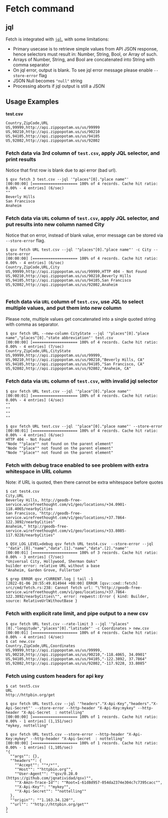 # Fetch command

## jql ##

Fetch is integrated with [`jql`](https://github.com/yamafaktory/jql), with some limitations:

* Primary usecase is to retrieve simple values from API JSON response, hence selectors must result in: Number, String, Bool, or Array of such.
* Arrays of Number, String, and Bool are concatenated into String with comma separator
* On jql error, output is blank. To see jql error message please enable `--store-error` flag
* JSON Null becomes `"null"` string
* Processing aborts if jql output is still a JSON


## Usage Examples

__test.csv__

```
Country,ZipCode,URL
US,99999,http://api.zippopotam.us/us/99999
US,90210,http://api.zippopotam.us/us/90210
US,94105,http://api.zippopotam.us/us/94105
US,92802,http://api.zippopotam.us/us/92802
```


### Fetch data via 3rd column of `test.csv`, apply JQL selector, and print results

Notice that first row is blank due to api error (bad url).

```
$ qsv fetch 3 test.csv --jql '"places"[0]."place name"'
[00:00:00] [==================== 100% of 4 records. Cache hit ratio: 0.00% - 4 entries] (6/sec)
""
Beverly Hills
San Francisco
Anaheim
```

### Fetch data via `URL` column of `test.csv`, apply JQL selector, and put results into new column named City

Notice that on error, instead of blank value, error message can be stored via `--store-error` flag.

```
$ qsv fetch URL test.csv --jql '"places"[0]."place name"' -c City --store-error
[00:00:00] [==================== 100% of 4 records. Cache hit ratio: 0.00% - 4 entries] (6/sec)
Country,ZipCode,URL,City
US,99999,http://api.zippopotam.us/us/99999,HTTP 404 - Not Found
US,90210,http://api.zippopotam.us/us/90210,Beverly Hills
US,94105,http://api.zippopotam.us/us/94105,San Francisco
US,92802,http://api.zippopotam.us/us/92802,Anaheim


```

### Fetch data via `URL` column of `test.csv`, use JQL to select multiple values, and put them into new column

Please note, multiple values get concatenated into a single quoted string with comma as separator.

```
$ qsv fetch URL --new-column CityState --jql '"places"[0]."place name","places"[0]."state abbreviation"' test.csv
[00:00:00] [==================== 100% of 4 records. Cache hit ratio: 0.00% - 4 entries] (7/sec)
Country,ZipCode,URL,CityState
US,99999,http://api.zippopotam.us/us/99999,
US,90210,http://api.zippopotam.us/us/90210,"Beverly Hills, CA"
US,94105,http://api.zippopotam.us/us/94105,"San Francisco, CA"
US,92802,http://api.zippopotam.us/us/92802,"Anaheim, CA"
```

### Fetch data via `URL` column of `test.csv`, with invalid jql selector

```
$ qsv fetch URL test.csv --jql '"place"[0]."place name"'
[00:00:01] [==================== 100% of 4 records. Cache hit ratio: 0.00% - 4 entries] (4/sec)
""
""
""
""

$ qsv fetch URL test.csv --jql '"place"[0]."place name"' --store-error
[00:00:01] [==================== 100% of 4 records. Cache hit ratio: 0.00% - 4 entries] (6/sec)
HTTP 404 - Not Found
"Node ""place"" not found on the parent element"
"Node ""place"" not found on the parent element"
"Node ""place"" not found on the parent element"

```

### Fetch with debug trace enabled to see problem with extra whitespace in URL column

Note: if URL is quoted, then there cannot be extra whitespace before quotes

```
$ cat test4.csv 
City,URL
Beverley Hills, http://geodb-free-service.wirefreethought.com/v1/geo/locations/+34.0901-118.4065/nearbyCities
San Francisco, "http://geodb-free-service.wirefreethought.com/v1/geo/locations/+37.7864-122.3892/nearbyCities"
Anaheim," http://geodb-free-service.wirefreethought.com/v1/geo/locations/+33.8085-117.9228/nearbyCities"

$ QSV_LOG_LEVEL=debug qsv fetch URL test4.csv  --store-error --jql '"data".[0]."name","data".[1]."name","data".[2]."name"' 
[00:00:01] [==================== 100% of 3 records. Cache hit ratio: 0.00% - 3 entries] (7/sec)
"Universal City, Hollywood, Sherman Oaks"
builder error: relative URL without a base
"Anaheim, Garden Grove, Fullerton"

$ grep ERROR qsv_rCURRENT.log | tail -1
[2022-01-06 20:55:49.814944 +08:00] ERROR [qsv::cmd::fetch] src/cmd/fetch.rs:238: Cannot fetch url: "\"http://geodb-free-service.wirefreethought.com/v1/geo/locations/+37.7864-122.3892/nearbyCities\"", error: reqwest::Error { kind: Builder, source: RelativeUrlWithoutBase }

```

### Fetch with explicit rate limit, and pipe output to a new csv

```
$ qsv fetch URL test.csv --rate-limit 3 --jql '"places"[0]."longitude","places"[0]."latitude"' -c Coordinates > new.csv
[00:00:01] [==================== 100% of 4 records. Cache hit ratio: 0.00% - 4 entries] (4/sec)
$ cat new.csv
Country,ZipCode,URL,Coordinates
US,99999,http://api.zippopotam.us/us/99999,
US,90210,http://api.zippopotam.us/us/90210,"-118.4065, 34.0901"
US,94105,http://api.zippopotam.us/us/94105,"-122.3892, 37.7864"
US,92802,http://api.zippopotam.us/us/92802,"-117.9228, 33.8085"
```

### Fetch using custom headers for api key

```
$ cat test5.csv
URL
http://httpbin.org/get

$ qsv fetch URL test5.csv --jql '"headers"."X-Api-Key","headers"."X-Api-Secret"' --store-error --http-header "X-Api-Key:mykey" --http-header "X-Api-Secret  : nottelling"
[00:00:00] [==================== 100% of 1 records. Cache hit ratio: 0.00% - 1 entries] (1,151/sec)
"mykey, nottelling"

$ qsv fetch URL test5.csv --store-error --http-header "X-Api-Key:mykey" --http-header "X-Api-Secret  : nottelling"
[00:00:00] [==================== 100% of 1 records. Cache hit ratio: 0.00% - 1 entries] (1,105/sec)
"{
  ""args"": {}, 
  ""headers"": {
    ""Accept"": ""*/*"", 
    ""Host"": ""httpbin.org"", 
    ""User-Agent"": ""qsv/0.28.0 (https://github.com/jqnatividad/qsv)"", 
    ""X-Amzn-Trace-Id"": ""Root=1-61d8d957-054da2374e304c7c7395cacc"", 
    ""X-Api-Key"": ""mykey"", 
    ""X-Api-Secret"": ""nottelling""
  }, 
  ""origin"": ""1.163.34.120"", 
  ""url"": ""http://httpbin.org/get""
}
"
```